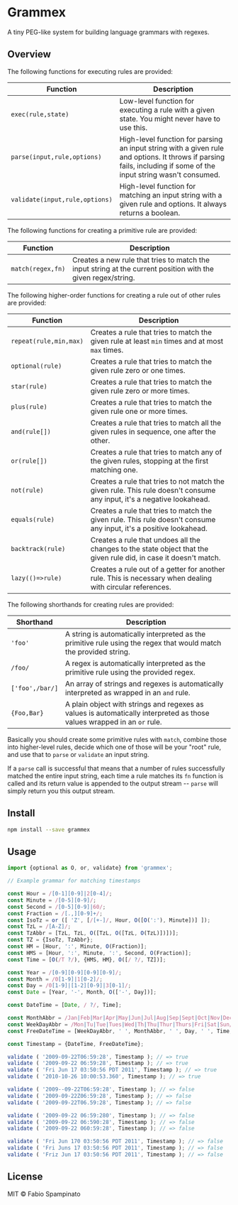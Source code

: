 # Grammex

A tiny PEG-like system for building language grammars with regexes.

## Overview

The following functions for executing rules are provided:

| Function                       | Description                                                                                                                                                       |
| ------------------------------ | ----------------------------------------------------------------------------------------------------------------------------------------------------------------- |
| `exec(rule,state)`             | Low-level function for executing a rule with a given state. You might never have to use this.                                                                     |
| `parse(input,rule,options)`    | High-level function for parsing an input string with a given rule and options. It throws if parsing fails, including if some of the input string wasn't consumed. |
| `validate(input,rule,options)` | High-level function for matching an input string with a given rule and options. It always returns a boolean.                                                      |

The following functions for creating a primitive rule are provided:

| Function          | Description                                                                                                  |
| ----------------- | ------------------------------------------------------------------------------------------------------------ |
| `match(regex,fn)` | Creates a new rule that tries to match the input string at the current position with the given regex/string. |

The following higher-order functions for creating a rule out of other rules are provided:

| Function               | Description                                                                                                            |
| ---------------------- | ---------------------------------------------------------------------------------------------------------------------- |
| `repeat(rule,min,max)` | Creates a rule that tries to match the given rule at least `min` times and at most `max` times.                        |
| `optional(rule)`       | Creates a rule that tries to match the given rule zero or one times.                                                   |
| `star(rule)`           | Creates a rule that tries to match the given rule zero or more times.                                                  |
| `plus(rule)`           | Creates a rule that tries to match the given rule one or more times.                                                   |
| `and(rule[])`          | Creates a rule that tries to match all the given rules in sequence, one after the other.                               |
| `or(rule[])`           | Creates a rule that tries to match any of the given rules, stopping at the first matching one.                         |
| `not(rule)`            | Creates a rule that tries to not match the given rule. This rule doesn't consume any input, it's a negative lookahead. |
| `equals(rule)`         | Creates a rule that tries to match the given rule. This rule doesn't consume any input, it's a positive lookahead.     |
| `backtrack(rule)`      | Creates a rule that undoes all the changes to the state object that the given rule did, in case it doesn't match.      |
| `lazy(()=>rule)`       | Creates a rule out of a getter for another rule. This is necessary when dealing with circular references.              |

The following shorthands for creating rules are provided:

| Shorthand       | Description                                                                                                             |
| --------------- | ----------------------------------------------------------------------------------------------------------------------- |
| `'foo'`         | A string is automatically interpreted as the primitive rule using the regex that would match the provided string.       |
| `/foo/`         | A regex is automatically interpreted as the primitive rule using the provided regex.                                    |
| `['foo',/bar/]` | An array of strings and regexes is automatically interpreted as wrapped in an `and` rule.                               |
| `{Foo,Bar}`     | A plain object with strings and regexes as values is automatically interpreted as those values wrapped in an `or` rule. |

Basically you should create some primitive rules with `match`, combine those into higher-level rules, decide which one of those will be your "root" rule, and use that to `parse` or `validate` an input string.

If a `parse` call is successful that means that a number of rules successfully matched the entire input string, each time a rule matches its `fn` function is called and its return value is appended to the output stream -- `parse` will simply return you this output stream.

## Install

```sh
npm install --save grammex
```

## Usage

```ts
import {optional as O, or, validate} from 'grammex';

// Example grammar for matching timestamps

const Hour = /[0-1][0-9]|2[0-4]/;
const Minute = /[0-5][0-9]/;
const Second = /[0-5][0-9]|60/;
const Fraction = /[.,][0-9]+/;
const IsoTz = or ([ 'Z', [/[+-]/, Hour, O([O(':'), Minute])] ]);
const TzL = /[A-Z]/;
const TzAbbr = [TzL, TzL, O([TzL, O([TzL, O(TzL)])])];
const TZ = {IsoTz, TzAbbr};
const HM = [Hour, ':', Minute, O(Fraction)];
const HMS = [Hour, ':', Minute, ':', Second, O(Fraction)];
const Time = [O(/T ?/), {HMS, HM}, O([/ ?/, TZ])];

const Year = /[0-9][0-9][0-9][0-9]/;
const Month = /0[1-9]|1[0-2]/;
const Day = /0[1-9]|[1-2][0-9]|3[0-1]/;
const Date = [Year, '-', Month, O(['-', Day])];

const DateTime = [Date, / ?/, Time];

const MonthAbbr = /Jan|Feb|Mar|Apr|May|Jun|Jul|Aug|Sep|Sept|Oct|Nov|Dec/;
const WeekDayAbbr = /Mon|Tu|Tue|Tues|Wed|Th|Thu|Thur|Thurs|Fri|Sat|Sun/;
const FreeDateTime = [WeekDayAbbr, ' ', MonthAbbr, ' ', Day, ' ', Time, ' ', Year];

const Timestamp = {DateTime, FreeDateTime};

validate ( '2009-09-22T06:59:28', Timestamp ); // => true
validate ( '2009-09-22 06:59:28', Timestamp ); // => true
validate ( 'Fri Jun 17 03:50:56 PDT 2011', Timestamp ); // => true
validate ( '2010-10-26 10:00:53.360', Timestamp ); // => true

validate ( '2009--09-22T06:59:28', Timestamp ); // => false
validate ( '2009-09-22Z06:59:28', Timestamp ); // => false
validate ( '2009-09-22T06.59:28', Timestamp ); // => false

validate ( '2009-09-22 06:59:280', Timestamp ); // => false
validate ( '2009-09-22 06:590:28', Timestamp ); // => false
validate ( '2009-09-22 060:59:28', Timestamp ); // => false

validate ( 'Fri Jun 170 03:50:56 PDT 2011', Timestamp ); // => false
validate ( 'Fri Juns 17 03:50:56 PDT 2011', Timestamp ); // => false
validate ( 'Friz Jun 17 03:50:56 PDT 2011', Timestamp ); // => false
```

## License

MIT © Fabio Spampinato
